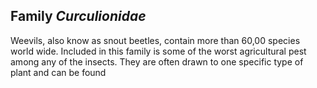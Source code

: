 
## Family *Curculionidae*

Weevils, also know as snout beetles, contain more than 60,00 species world wide. Included in this family is some of the worst agricultural pest among any of the insects.  They are often drawn to one specific type of plant and can be found 